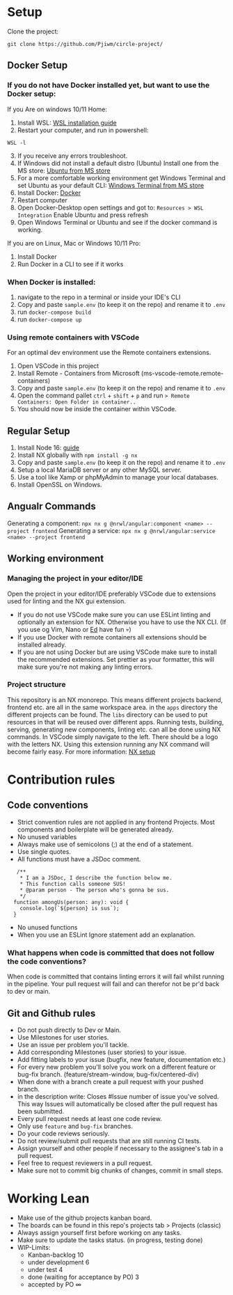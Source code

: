 
# Setup
Clone the project: 
```
git clone https://github.com/Pjiwm/circle-project/
```

## Docker Setup
### If you do not have Docker installed yet, but want to use the Docker setup:
If you Are on windows 10/11 Home: 
1. Install WSL: [WSL installation guide](https://docs.microsoft.com/en-us/windows/wsl/install)
2. Restart your computer,  and run in powershell:
```
WSL -l 
``` 
3. If you receive any errors troubleshoot.
4. If Windows did not install a default distro (Ubuntu) Install one from the MS store: [Ubuntu from MS store](https://apps.microsoft.com/store/detail/ubuntu/9PDXGNCFSCZV?hl=en-us&gl=US)
5. For a more comfortable working environment get Windows Terminal and set Ubuntu as your default CLI: [Windows Terminal from MS store](https://apps.microsoft.com/store/detail/ubuntu/9PDXGNCFSCZV?hl=en-us&gl=US)
6. Install Docker: [Docker](https://www.docker.com/)
7. Restart computer
8. Open Docker-Desktop open settings and got to: `Resources > WSL Integration` Enable Ubuntu and press refresh
9. Open Windows Terminal or Ubuntu and see if the docker command is working.

If you are on Linux, Mac or Windows 10/11 Pro:
1. Install Docker
2. Run Docker in a CLI to see if it works
### When Docker is installed:
1. navigate to the repo in a terminal or inside your IDE's CLI
2. Copy and paste `sample.env` (to keep it on the repo) and rename it to `.env`
3. run `docker-compose build`
4. run `docker-compose up`

### Using remote containers with VSCode
For an optimal dev environment use the Remote containers extensions.
1. Open VSCode in this project
2. Install Remote - Containers from Microsoft (ms-vscode-remote.remote-containers)
3. Copy and paste `sample.env` (to keep it on the repo) and rename it to `.env`
4. Open the command pallet `ctrl` + `shift` + `p` and run `> Remote Containers: Open Folder in container..`
5. You should now be inside the container within VSCode.

## Regular Setup
1. Install Node 16: [guide](https://docs.npmjs.com/downloading-and-installing-node-js-and-npm)
2. Install NX globally with `npm install -g nx`
3. Copy and paste `sample.env` (to keep it on the repo) and rename it to `.env`
4. Setup a local MariaDB server or any other MySQL server.
5. Use a tool like Xamp or phpMyAdmin to manage your local databases.
6. Install OpenSSL on Windows.

## Angualr Commands
Generating a component: `npx nx g @nrwl/angular:component <name> --project frontend`
Generating a service: `npx nx g @nrwl/angular:service <name> --project frontend`

## Working environment
### Managing the project in your editor/IDE
Open the project in your editor/IDE preferably VSCode due to extensions used for linting and the NX gui extension.
- If you do not use VSCode make sure you can use ESLint linting and optionally an extension for NX. Otherwise you have to use the NX CLI. 
  (If you use og Vim, Nano or [Ed](https://en.wikipedia.org/wiki/Ed_(text_editor)) have fun 💀)
- If you use Docker with remote containers all extensions should be installed already.
- If you are not using Docker but are using VSCode make sure to install the recommended extensions.
Set prettier as your formatter, this will make sure you're not making any linting errors.
### Project structure
This repository is an NX monorepo. This means different projects backend, frontend etc. are all in the same workspace area.
in the `apps` directory the different projects can be found. The `libs` directory can be used to put resources in that will be reused over different apps.
Running tests, building, serving, generating new components, linting etc. can all be done using NX commands.
In VSCode simply navigate to the left. There should be a logo with the letters NX. Using this extension running any NX command will become fairly easy.
For more information: [NX setup](https://nx.dev/getting-started/nx-setup)

# Contribution rules
## Code conventions
- Strict convention rules are not applied in any frontend Projects. Most components and boilerplate will be generated already.
- No unused variables
- Always make use of semicolons (;) at the end of a statement.
- Use single quotes.
- All functions must have a JSDoc comment.
```TS
   /**
    * I am a JSDoc, I describe the function below me.
    * This function calls someone SUS!
    * @param person - The person who's gonna be sus.
    */
  function amongUs(person: any): void {
    console.log(`${person} is sus`);
  }
```
- No unused functions
- When you use an ESLint Ignore statement add an explanation.
### What happens when code is committed that does not follow the code conventions?
When code is committed that contains linting errors it will fail whilst running in the pipeline.
Your pull request will fail and can therefor not be pr'd back to dev or main.

## Git and Github rules
- Do not push directly to Dev or Main.
- Use Milestones for user stories.
- Use an issue per problem you'll tackle.
- Add corresponding Milestones (user stories) to your issue.
- Add fitting labels to your issue (bugfix, new feature, documentation etc.)
- For every new problem you'll solve you work on a different feature or bug-fix branch. (feature/stream-window, bug-fix/centered-div)
- When done with a branch create a pull request with your pushed branch.
- in the description write: Closes #Issue number of issue you've solved. This way Issues will automatically be closed after the pull request has been submitted.
- Every pull request needs at least one code review.
- Only use `feature` and `bug-fix` branches.
- Do your code reviews seriously.
- Do not review/submit pull requests that are still running CI tests.
- Assign yourself and other people if necessary to the assignee's tab in a pull request.
- Feel free to request reviewers in a pull request.
- Make sure not to commit big chunks of changes, commit in small steps.

# Working Lean
- Make use of the github projects kanban board.
- The boards can be found in this repo's projects tab > Projects (classic)
- Always assign yourself first before working on any tasks.
- Make sure to update the tasks status. (in progress, testing done)
- WIP-Limits:
    - Kanban-backlog 10
    - under development 6
    - under test 4
    - done (waiting for acceptance by PO) 3
    - accepted by PO ∞
